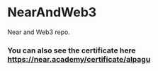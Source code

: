 # NearAndWeb3
Near and Web3 repo.

### You can also see the certificate here https://near.academy/certificate/alpagu 
